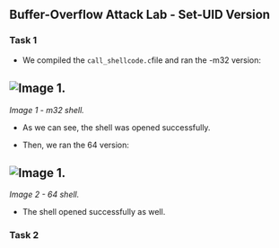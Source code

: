 ## Buffer-Overflow Attack Lab - Set-UID Version

### Task 1

 - We compiled the ```call_shellcode.c```file and ran the -m32 version:

![Image 1.](https://git.fe.up.pt/fsi/fsi2425/logs/l05g06/-/raw/main/Images/Task1LOGBOOK5_32.png)
-
*Image 1 - m32 shell.*

- As we can see, the shell was opened successfully.

- Then, we ran the 64 version:

![Image 1.](https://git.fe.up.pt/fsi/fsi2425/logs/l05g06/-/raw/main/Images/Task1LOGBOOK5_64.png)
-
*Image 2 - 64 shell.*

- The shell opened successfully as well.

### Task 2